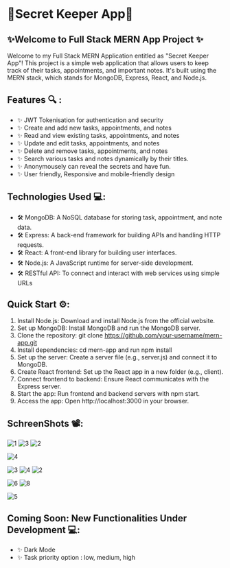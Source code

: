 # 🔑Secret Keeper App🔑
## ✨Welcome to Full Stack MERN App Project ✨

Welcome to my Full Stack MERN Application entitled as "Secret Keeper App"! 
This project is a simple web application that allows users to keep track of their tasks, appointments, and important notes. It's built using the MERN stack, which stands for MongoDB, Express, React, and Node.js.

## Features 🔍 :
- ✨ JWT Tokenisation for authentication and security
- ✨ Create and add new tasks, appointments, and notes
- ✨ Read and view existing tasks, appointments, and notes
- ✨ Update and edit tasks, appointments, and notes
- ✨ Delete and remove tasks, appointments, and notes
- ✨ Search various tasks and notes dynamically by their titles.
- ✨ Anonymousely can reveal the secrets and have fun.
- ✨ User friendly, Responsive and mobile-friendly design

## Technologies Used 💻:
- 🛠️ MongoDB: A NoSQL database for storing task, appointment, and note data.
- 🛠️ Express: A back-end framework for building APIs and handling HTTP requests.
- 🛠️ React: A front-end library for building user interfaces.
- 🛠️ Node.js: A JavaScript runtime for server-side development.
- 🛠️ RESTful API: To connect and interact with web services using simple URLs

## Quick Start ⚙️:
1. Install Node.js: Download and install Node.js from the official website.
2. Set up MongoDB: Install MongoDB and run the MongoDB server.
3. Clone the repository: git clone https://github.com/your-username/mern-app.git
4. Install dependencies: cd mern-app and run npm install
5. Set up the server: Create a server file (e.g., server.js) and connect it to MongoDB.
6. Create React frontend: Set up the React app in a new folder (e.g., client).
7. Connect frontend to backend: Ensure React communicates with the Express server.
8. Start the app: Run frontend and backend servers with npm start.
9. Access the app: Open http://localhost:3000 in your browser.

## SchreenShots 📽️:
![1](https://github.com/KaveriRaut/MERN_App/assets/97447480/31d7e0c4-f551-42c3-98ce-36b74037cbb3)
![3](https://github.com/KaveriRaut/MERN_App/assets/97447480/8f02da14-fe54-40f8-99f8-7a9457ec3be4)
![2](https://github.com/KaveriRaut/MERN_App/assets/97447480/5712d9dd-9b2c-4d23-8c2c-b2c02f65e7ba)

![4](https://github.com/KaveriRaut/MERN_App/assets/97447480/55ba3538-34f1-4e03-9e8b-e8648f8d260a)


![3](https://github.com/KaveriRaut/MERN_App/assets/97447480/89889143-2b3c-47ea-ba1f-308440c47f56)
![4](https://github.com/KaveriRaut/MERN_App/assets/97447480/aecf4881-b5d5-4d10-8b50-891426fc7d24)
![2](https://github.com/KaveriRaut/MERN_App/assets/97447480/fcc3fc22-9065-408e-a814-64ee39f19e15)

![6](https://github.com/KaveriRaut/MERN_App/assets/97447480/1dca68ea-e3d1-459d-8f7d-329a371cac55)
![8](https://github.com/KaveriRaut/MERN_App/assets/97447480/de5f54c9-680d-42f0-8268-983c1178354b)

![5](https://github.com/KaveriRaut/MERN_App/assets/97447480/e63cda9a-69b8-4519-8477-3b8700f93db0)


## Coming Soon: New Functionalities Under Development 💻:
- ✨ Dark Mode
- ✨ Task priority option : low, medium, high

